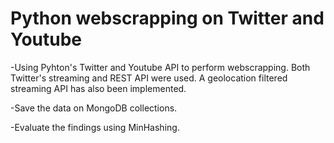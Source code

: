 # Python webscrapping on Twitter and Youtube

-Using Pyhton's Twitter and Youtube API to perform webscrapping.
  Both Twitter's streaming and REST API were used.
  A geolocation filtered streaming API has also been implemented.

-Save the data on MongoDB collections.

-Evaluate the findings using MinHashing.
